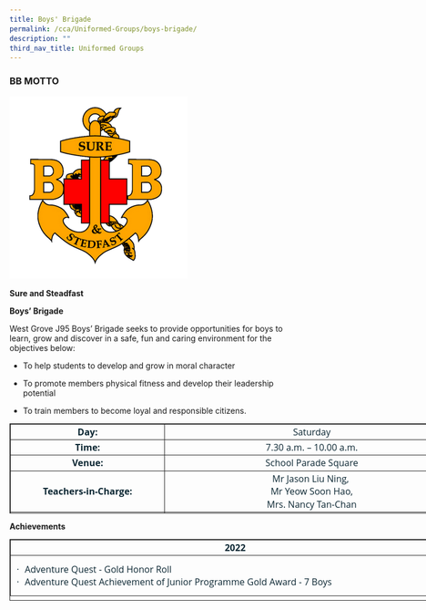 ```yaml
---
title: Boys' Brigade
permalink: /cca/Uniformed-Groups/boys-brigade/
description: ""
third_nav_title: Uniformed Groups
---
```

### BB MOTTO
![](/images/Until%202022_Pictures/Boys%20Brigade%20Logo.png)

**Sure and Steadfast**

  **Boys’ Brigade**

West Grove J95 Boys’ Brigade seeks to provide opportunities for boys to learn, grow and discover in a safe, fun and caring environment for the objectives below:

* To help students to develop and grow in moral character

* To promote members physical fitness and develop their leadership potential
 
* To train members to become loyal and responsible citizens.

<table style="margin: 0px; outline: 0px; padding: 0px; width: 791px; border: 1pt solid rgb(42, 42, 42); height: 158px;" width="804" cellpadding="0" cellspacing="3" border="1" class="MsoNormalTable"><tbody style="margin: 0px; outline: 0px; padding: 0px;"><tr style="margin: 0px; outline: 0px; padding: 0px;"><td style="margin: 0px; outline: 0px; padding: 1.5pt; width: 267px; border: 1pt solid rgb(42, 42, 42);" width="270"><p style="margin: 0px 0px 0in; outline: 0px; padding: 0px; line-height: 16.8pt; font-weight: 400; font-size: 16px; color: rgb(12, 39, 51); font-family: &quot;Open Sans&quot;; text-align: center;" align="center" class="MsoNormal"><b style="margin: 0px; outline: 0px; padding: 0px;"><span style="margin: 0px; outline: 0px; padding: 0px; font-size: 12pt; font-family: &quot;Open Sans&quot;, sans-serif;" lang="EN-GB">Day:</span></b><span style="margin: 0px; outline: 0px; padding: 0px; font-size: 12pt; font-family: &quot;Open Sans&quot;, sans-serif;"></span></p></td><td style="margin: 0px; outline: 0px; padding: 1.5pt; width: 513px; border: 1pt solid rgb(42, 42, 42);" width="529"><p style="margin: 0px 0px 0in; outline: 0px; padding: 0px; line-height: 16.8pt; font-weight: 400; font-size: 16px; color: rgb(12, 39, 51); font-family: &quot;Open Sans&quot;; text-align: center;" align="center" class="MsoNormal"><span style="margin: 0px; outline: 0px; padding: 0px; font-size: 12pt; font-family: &quot;Open Sans&quot;, sans-serif;">Saturday</span></p></td></tr><tr style="margin: 0px; outline: 0px; padding: 0px;"><td style="margin: 0px; outline: 0px; padding: 1.5pt; width: 143.25pt; border: 1pt solid rgb(42, 42, 42);" width="191"><p style="margin: 0px 0px 0in; outline: 0px; padding: 0px; line-height: 16.8pt; font-weight: 400; font-size: 16px; color: rgb(12, 39, 51); font-family: &quot;Open Sans&quot;; text-align: center;" align="center" class="MsoNormal"><b style="margin: 0px; outline: 0px; padding: 0px;"><span style="margin: 0px; outline: 0px; padding: 0px; font-size: 12pt; font-family: &quot;Open Sans&quot;, sans-serif;" lang="EN-GB">Time:</span></b><span style="margin: 0px; outline: 0px; padding: 0px; font-size: 12pt; font-family: &quot;Open Sans&quot;, sans-serif;"></span></p></td><td style="margin: 0px; outline: 0px; padding: 1.5pt; width: 283.5pt; border: 1pt solid rgb(42, 42, 42);" width="378"><p style="margin: 0px 0px 0in; outline: 0px; padding: 0px; line-height: 16.8pt; font-weight: 400; font-size: 16px; color: rgb(12, 39, 51); font-family: &quot;Open Sans&quot;; text-align: center;" align="center" class="MsoNormal"><span style="margin: 0px; outline: 0px; padding: 0px; font-size: 12pt; font-family: &quot;Open Sans&quot;, sans-serif;" lang="EN-GB">7.30 a.m. – 10.00 a.m.</span><span style="margin: 0px; outline: 0px; padding: 0px; font-size: 12pt; font-family: &quot;Open Sans&quot;, sans-serif;"></span></p></td></tr><tr style="margin: 0px; outline: 0px; padding: 0px;"><td style="margin: 0px; outline: 0px; padding: 1.5pt; width: 143.25pt; border: 1pt solid rgb(42, 42, 42);" width="191"><p style="margin: 0px 0px 0in; outline: 0px; padding: 0px; line-height: 16.8pt; font-weight: 400; font-size: 16px; color: rgb(12, 39, 51); font-family: &quot;Open Sans&quot;; text-align: center;" align="center" class="MsoNormal"><b style="margin: 0px; outline: 0px; padding: 0px;"><span style="margin: 0px; outline: 0px; padding: 0px; font-size: 12pt; font-family: &quot;Open Sans&quot;, sans-serif;" lang="EN-GB">Venue:</span></b><span style="margin: 0px; outline: 0px; padding: 0px; font-size: 12pt; font-family: &quot;Open Sans&quot;, sans-serif;"></span></p></td><td style="margin: 0px; outline: 0px; padding: 1.5pt; width: 283.5pt; border: 1pt solid rgb(42, 42, 42);" width="378"><p style="margin: 0px 0px 0in; outline: 0px; padding: 0px; line-height: 16.8pt; font-weight: 400; font-size: 16px; color: rgb(12, 39, 51); font-family: &quot;Open Sans&quot;; text-align: center;" align="center" class="MsoNormal"><span style="margin: 0px; outline: 0px; padding: 0px; font-size: 12pt; font-family: &quot;Open Sans&quot;, sans-serif;">School Parade Square</span></p></td></tr><tr style="margin: 0px; outline: 0px; padding: 0px;"><td style="margin: 0px; outline: 0px; padding: 1.5pt; width: 143.25pt; border: 1pt solid rgb(42, 42, 42);" width="191"><p style="margin: 0px 0px 0in; outline: 0px; padding: 0px; line-height: 16.8pt; font-weight: 400; font-size: 16px; color: rgb(12, 39, 51); font-family: &quot;Open Sans&quot;; text-align: center;" align="center" class="MsoNormal"><b style="margin: 0px; outline: 0px; padding: 0px;"><span style="margin: 0px; outline: 0px; padding: 0px; font-size: 12pt; font-family: &quot;Open Sans&quot;, sans-serif;" lang="EN-GB">Teachers-in-Charge:</span></b><span style="margin: 0px; outline: 0px; padding: 0px; font-size: 12pt; font-family: &quot;Open Sans&quot;, sans-serif;"></span></p></td><td style="margin: 0px; outline: 0px; padding: 1.5pt; width: 283.5pt; border: 1pt solid rgb(42, 42, 42);" width="378"><p style="margin: 0px 0px 0in; outline: 0px; padding: 0px; line-height: 16.8pt; font-weight: 400; font-size: 16px; color: rgb(12, 39, 51); font-family: &quot;Open Sans&quot;; text-align: center;" align="center" class="MsoNormal"><span style="margin: 0px; outline: 0px; padding: 0px; font-size: 12pt; font-family: &quot;Open Sans&quot;, sans-serif;">Mr Jason Liu Ning,&nbsp;</span></p><p style="margin: 0px 0px 0in; outline: 0px; padding: 0px; line-height: 16.8pt; font-weight: 400; font-size: 16px; color: rgb(12, 39, 51); font-family: &quot;Open Sans&quot;; text-align: center;" align="center" class="MsoNormal"><span style="margin: 0px; outline: 0px; padding: 0px; font-size: 12pt; font-family: &quot;Open Sans&quot;, sans-serif;">&nbsp;Mr Yeow Soon Hao,&nbsp;</span></p><p style="margin: 0px 0px 0in; outline: 0px; padding: 0px; line-height: 16.8pt; font-weight: 400; font-size: 16px; color: rgb(12, 39, 51); font-family: &quot;Open Sans&quot;; text-align: center;" align="center" class="MsoNormal"><span style="margin: 0px; outline: 0px; padding: 0px; font-size: 12pt; font-family: &quot;Open Sans&quot;, sans-serif;">Mrs. Nancy Tan-Chan</span></p></td></tr><tr style="margin: 0px; outline: 0px; padding: 0px;"><td style="margin: 0px; outline: 0px; padding: 1.5pt; width: 143.25pt; border: 1pt solid rgb(42, 42, 42);" width="191"><p style="margin: 0px 0px 0in; outline: 0px; padding: 0px; line-height: 16.8pt; font-weight: 400; font-size: 16px; color: rgb(12, 39, 51); font-family: &quot;Open Sans&quot;; text-align: center;" align="center" class="MsoNormal"><b style="margin: 0px; outline: 0px; padding: 0px;"><span style="margin: 0px; outline: 0px; padding: 0px; font-size: 12pt; font-family: &quot;Open Sans&quot;, sans-serif;" lang="EN-GB">Officers &amp; Key Volunteers</span></b></p></td><td style="margin: 0px; outline: 0px; padding: 1.5pt; width: 283.5pt; border: 1pt solid rgb(42, 42, 42);" width="378"><p style="margin: 0px 0px 0in; outline: 0px; padding: 0px; line-height: 16.8pt; font-weight: 400; font-size: 16px; color: rgb(12, 39, 51); font-family: &quot;Open Sans&quot;; text-align: center;" align="center" class="MsoNormal"><span style="margin: 0px; outline: 0px; padding: 0px; font-size: 12pt; font-family: &quot;Open Sans&quot;, sans-serif;">Captain Max, 2LT Mdm.&nbsp; &nbsp;Catherine,&nbsp;</span></p><p style="margin: 0px 0px 0in; outline: 0px; padding: 0px; line-height: 16.8pt; font-weight: 400; font-size: 16px; color: rgb(12, 39, 51); font-family: &quot;Open Sans&quot;; text-align: center;" align="center" class="MsoNormal"><span style="margin: 0px; outline: 0px; padding: 0px; font-size: 12pt; font-family: &quot;Open Sans&quot;, sans-serif;">Officer Cadet Nehemiah,&nbsp;</span></p><p style="margin: 0px 0px 0in; outline: 0px; padding: 0px; line-height: 16.8pt; font-weight: 400; font-size: 16px; color: rgb(12, 39, 51); font-family: &quot;Open Sans&quot;; text-align: center;" align="center" class="MsoNormal"><span style="margin: 0px; outline: 0px; padding: 0px; font-size: 12pt; font-family: &quot;Open Sans&quot;, sans-serif;">Mr Denny&nbsp;</span></p></td></tr></tbody></table>

**Achievements**

<table style="margin: 0px; outline: 0px; padding: 0px; width: 793px; border: 1pt solid rgb(42, 42, 42); height: 108px;" width="668" align="left" cellpadding="0" cellspacing="3" border="1" class="MsoNormalTable"><tbody style="margin: 0px; outline: 0px; padding: 0px;"><tr style="margin: 0px; outline: 0px; padding: 0px; height: 16.65pt;"><td style="margin: 0px; outline: 0px; padding: 1.5pt; width: 785px; border: 1pt solid rgb(42, 42, 42); height: 16.65pt;" width="664"><p style="margin: 0px 0px 0in; outline: 0px; padding: 0px; line-height: 16.8pt; font-weight: 400; font-size: 16px; color: rgb(12, 39, 51); font-family: &quot;Open Sans&quot;; text-align: center;" align="center" class="MsoNormal"><b style="margin: 0px; outline: 0px; padding: 0px;"><span style="margin: 0px; outline: 0px; padding: 0px; font-size: 12pt; font-family: &quot;Open Sans&quot;, sans-serif;" lang="EN-GB">2022</span></b><span style="margin: 0px; outline: 0px; padding: 0px; font-size: 12pt; font-family: &quot;Open Sans&quot;, sans-serif;"></span></p></td></tr><tr style="margin: 0px; outline: 0px; padding: 0px; height: 49.5pt;"><td style="margin: 0px; outline: 0px; padding: 1.5pt; width: 498.25pt; border: 1pt solid rgb(42, 42, 42); height: 49.5pt;" width="664"><p style="margin: 0px 0px 0in; outline: 0px; padding: 0px; line-height: normal; font-weight: 400; font-size: 16px; color: rgb(12, 39, 51); font-family: &quot;Open Sans&quot;; text-align: justify; text-indent: -0.25in;" class="MsoListParagraphCxSpFirst"><span style="margin: 0px; outline: 0px; padding: 0px; font-size: 12pt; font-family: Symbol;"><span style="margin: 0px; outline: 0px; padding: 0px;">&nbsp;&nbsp; &nbsp;</span><span style="margin: 0px; outline: 0px; padding: 0px;">&nbsp;&nbsp; &nbsp;</span>·<span style="margin: 0px; outline: 0px; padding: 0px; font-variant-numeric: normal; font-variant-east-asian: normal; font-stretch: normal; font-size: 7pt; line-height: normal; font-family: &quot;Times New Roman&quot;;">&nbsp; &nbsp;<span>&nbsp;</span></span></span><span style="margin: 0px; outline: 0px; padding: 0px; font-size: 12pt; font-family: &quot;Open Sans&quot;, sans-serif;">Adventure Quest - Gold Honor Roll</span></p><p style="margin: 0px 0px 0in; outline: 0px; padding: 0px; line-height: normal; font-weight: 400; font-size: 16px; color: rgb(12, 39, 51); font-family: &quot;Open Sans&quot;; text-align: justify; text-indent: -0.25in;" class="MsoListParagraphCxSpLast"><span style="margin: 0px; outline: 0px; padding: 0px; font-size: 12pt; font-family: Symbol;"><span style="margin: 0px; outline: 0px; padding: 0px;">&nbsp;&nbsp; &nbsp;</span><span style="margin: 0px; outline: 0px; padding: 0px;">&nbsp;&nbsp; &nbsp;</span>·<span style="margin: 0px; outline: 0px; padding: 0px; font-variant-numeric: normal; font-variant-east-asian: normal; font-stretch: normal; font-size: 7pt; line-height: normal; font-family: &quot;Times New Roman&quot;;">&nbsp; &nbsp;<span>&nbsp;</span></span></span><span style="margin: 0px; outline: 0px; padding: 0px; font-size: 12pt; font-family: &quot;Open Sans&quot;, sans-serif;">Adventure Quest Achievement of Junior Programme Gold Award - 7 Boys</span></p></td></tr></tbody></table>


